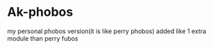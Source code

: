# Ak-phobos
my personal phobos version(it is like perry phobos)
added like 1 extra module than perry fubos
